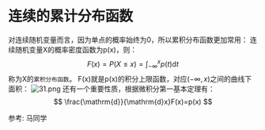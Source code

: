 
# 连续的累计分布函数
对连续随机变量而言，因为单点的概率始终为0，所以累积分布函数更加常用：
连续随机变量X的概率密度函数为p(x)，则：
$$
F(x)=P(X \le x)=\int_{-\infty}^{x}p(t)\mathrm{d}t
$$
称为X的`累积分布函数`。
F(x)就是p(x)的积分上限函数，对应$(-\infty,x)$之间的曲线下面积：
![31.png](31.png)
还有一个重要性质，根据微积分第一基本定理有：
$$
\frac{\mathrm{d}}{\mathrm{d}x}F(x)=p(x)
$$

参考:
马同学